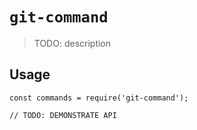 # `git-command`

> TODO: description

## Usage

```
const commands = require('git-command');

// TODO: DEMONSTRATE API
```
